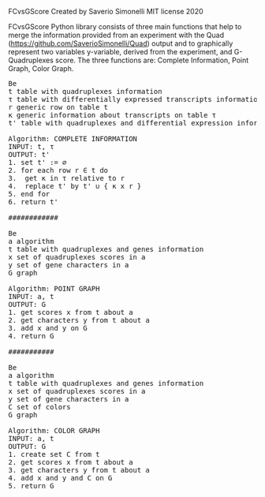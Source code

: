 FCvsGScore Created by Saverio Simonelli MIT license 2020

FCvsGScore Python library consists of three main functions that help to merge the information provided from an experiment with the Quad 
(https://github.com/SaverioSimonelli/Quad) output and to graphically represent two variables y-variable, derived from the experiment, and G-Quadruplexes score.
The three functions are:
Complete Information, Point Graph, Color Graph.

<pre>
Be
t table with quadruplexes information
τ table with differentially expressed transcripts information
r generic row on table t
κ generic information about transcripts on table τ
t' table with quadruplexes and differential expression information

Algorithm: COMPLETE INFORMATION
INPUT: t, τ
OUTPUT: t'
1. set t' := ∅
2. for each row r ∈ t do
3.	get κ in τ relative to r
4. 	replace t' by t' ∪ { κ x r }
5. end for
6. return t'

############

Be
a algorithm
t table with quadruplexes and genes information
x set of quadruplexes scores in a
y set of gene characters in a
G graph

Algorithm: POINT GRAPH
INPUT: a, t
OUTPUT: G
1. get scores x from t about a
2. get characters y from t about a
3. add x and y on G
4. return G

###########

Be
a algorithm
t table with quadruplexes and genes information
x set of quadruplexes scores in a
y set of gene characters in a
C set of colors
G graph

Algorithm: COLOR GRAPH
INPUT: a, t
OUTPUT: G
1. create set C from t
2. get scores x from t about a
3. get characters y from t about a
4. add x and y and C on G
5. return G

</pre>
